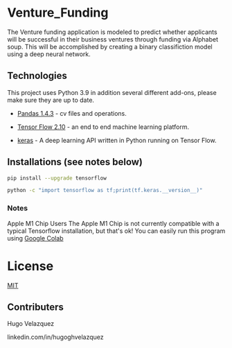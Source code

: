 # Venture_Funding

The Venture funding application is modeled to predict whether applicants will be successful in their 
business ventures through funding via Alphabet soup. This will be accomplished by creating a binary classifiction
model using a deep neural network.

## Technologies

This project uses Python 3.9 in addition several different add-ons, please make sure they are up to date.

* [Pandas 1.4.3](https://github.com/pandas-dev/pandas/blob/main/README.md) - cv files and operations.

* [Tensor Flow 2.10](https://www.tensorflow.org/) - an end to end machine learning platform.

* [keras](https://keras.io/about/) - A deep learning API written in Python running on Tensor Flow.


## Installations (see notes below)

```bash
pip install --upgrade tensorflow
```
```bash
python -c "import tensorflow as tf;print(tf.keras.__version__)"
```
### Notes
Apple M1 Chip Users
The Apple M1 Chip is not currently compatible with a typical Tensorflow installation, but that's ok! You can easily run this program
using [Google Colab](https://colab.research.google.com/?utm_source=scs-index)


# License
[MIT](license)

## Contributers
Hugo Velazquez

linkedin.com/in/hugoghvelazquez
